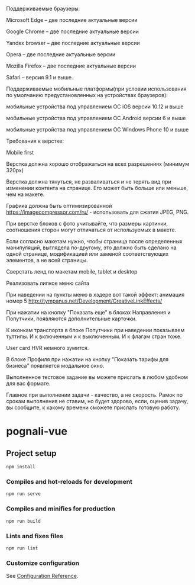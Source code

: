 Поддерживаемые браузеры:

Microsoft Edge – две последние актуальные версии

Google Chrome – две последние актуальные версии

Yandex browser – две последние актуальные версии

Opera – две  последние актуальные версии

Mozilla Firefox – две последние актуальные версии

Safari –  версия 9.1 и выше.

Поддерживаемые мобильные платформы(при условии использования по умолчанию предустановленных на устройствах браузеров):

мобильные устройства под управлением ОС iOS версии 10.12 и выше

мобильные устройства под управлением ОС Android версии 6 и выше

мобильные устройства под управлением ОС Windows Phone 10 и выше

Требования к верстке:

Mobile first

Верстка должна хорошо отображаться на всех разрешениях (минимум 320px) 

Верстка должна тянуться, не разваливаться и не терять вид при изменении контента на странице. Его может быть больше или меньше, чем на макете. 

Графика должна быть оптимизированной
https://imagecompressor.com/ru/ - использовать для сжатия JPEG, PNG.

При верстке блоков с фото учитывайте, что размеры картинки, соотношения сторон могут отличаться от используемых в макете.

Если согласно макетам нужно, чтобы страница после определенных манипуляций, выглядела по-другому, это должно быть сделано на одной странице, модификацией или заменой соответствующих элементов, а не всей страницы.


Сверстать ленд по макетам mobile, tablet и desktop

Реализовать липкое меню сайта

При наведении на пункты меню в хэдере вот такой эффект: анимация номер 5
http://tympanus.net/Development/CreativeLinkEffects/

При нажатии на кнопку "Показать еще" в блоках Направления и Попутчики, появляются дополнительные карточки. 

К иконкам транспорта в блоке Попутчики при наведении показываем тултипы. И к включенным и к выключенным. И к флагам стран тоже.

User card HVR немного зумится.

В блоке Профиля при нажатии на кнопку "Показать тарифы для бизнеса" появляется модальное окно.


Выполненное тестовое задание вы можете прислать в любом удобном для вас формате.

Главное при выполнении задачи - качество, а не скорость. Рамок по срокам выполнения не ставим, но будет здорово, если, оценив задачу, вы сообщите, к какому времени сможете прислать готовую работу.

# pognali-vue

## Project setup
```
npm install
```

### Compiles and hot-reloads for development
```
npm run serve
```

### Compiles and minifies for production
```
npm run build
```

### Lints and fixes files
```
npm run lint
```

### Customize configuration
See [Configuration Reference](https://cli.vuejs.org/config/).
